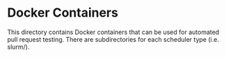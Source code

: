 # Docker Containers
This directory contains Docker containers that can be used for automated pull request testing. There are subdirectories for each scheduler type (i.e. slurm/). 

